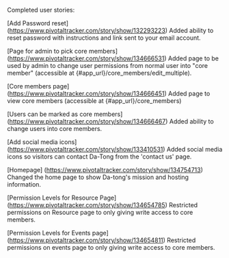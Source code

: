 Completed user stories:

[Add Password reset] (https://www.pivotaltracker.com/story/show/132293223) Added ability to reset password with instructions and link sent to your email account.

[Page for admin to pick core members] (https://www.pivotaltracker.com/story/show/134666531) Added page to be used by admin to change user permissions from normal user into "core member" (accessible at {#app_url}/core_members/edit_multiple).

[Core members page] (https://www.pivotaltracker.com/story/show/134666451) Added page to view core members (accessible at {#app_url}/core_members)

[Users can be marked as core members] (https://www.pivotaltracker.com/story/show/134666467) Added ability to change users into core members.

[Add social media icons] (https://www.pivotaltracker.com/story/show/133410531) Added social media icons so visitors can contact Da-Tong from the 'contact us' page.

[Homepage] (https://www.pivotaltracker.com/story/show/134754713) Changed the home page to show Da-tong's mission and hosting information.

[Permission Levels for Resource Page] (https://www.pivotaltracker.com/story/show/134654785) Restricted permissions on Resource page to only giving write access to core members.

[Permission Levels for Events page] (https://www.pivotaltracker.com/story/show/134654811) Restricted permissions on events page to only giving write access to core members.
